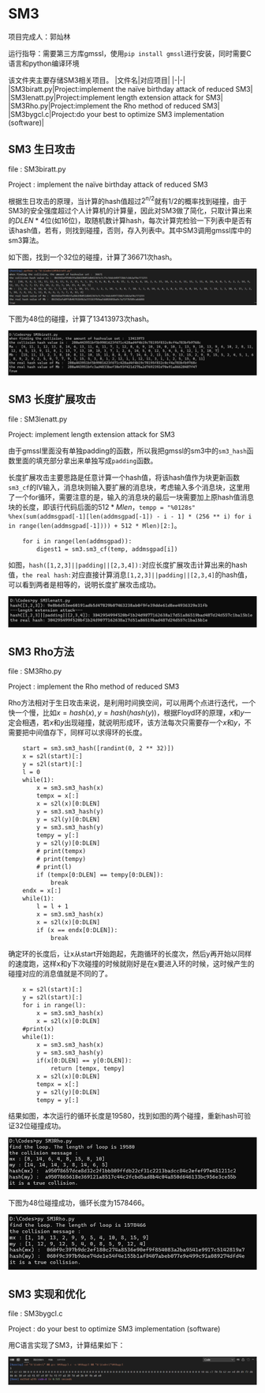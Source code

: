 # SM3

项目完成人：郭灿林

运行指导：需要第三方库gmssl，使用`pip install gmssl`进行安装，同时需要C语言和python编译环境

该文件夹主要存储SM3相关项目。
|文件名|对应项目|
|-|-|
|SM3biratt.py|Project:implement the naïve birthday attack of reduced SM3|
|SM3lenatt.py|Project:implement length extension attack for SM3|
|SM3Rho.py|Project:implement the Rho method of reduced SM3|
|SM3bygcl.c|Project:do your best to optimize SM3 implementation (software)|

## SM3 生日攻击

file : SM3biratt.py

Project : implement the naïve birthday attack of reduced SM3

根据生日攻击的原理，当计算的hash值超过$2^{n/2}$就有$1/2$的概率找到碰撞，由于SM3的安全强度超过个人计算机的计算量，因此对SM3做了简化，只取计算出来的$DLEN * 4$位(如16位)，取随机数计算hash，每次计算完检验一下列表中是否有该hash值，若有，则找到碰撞，否则，存入列表中。其中SM3调用gmssl库中的sm3算法。

如下图，找到一个32位的碰撞，计算了36671次hash。

![pic](/SM3bygcl/ScreenShot/birthday.png)

下图为48位的碰撞，计算了13413973次hash。

![pic](/SM3bygcl/ScreenShot/birthday48.png)

## SM3 长度扩展攻击

file : SM3lenatt.py

Project: implement length extension attack for SM3

由于gmssl里面没有单独padding的函数，所以我把gmssl的sm3中的`sm3_hash`函数里面的填充部分拿出来单独写成`padding`函数。

长度扩展攻击主要思路是任意计算一个hash值，将该hash值作为块更新函数`sm3_cf`的IV输入，消息块则输入要扩展的消息块，考虑输入多个消息块，这里用了一个for循环，需要注意的是，输入的消息块的最后一块需要加上原hash值消息块的长度，即该行代码后面的$512 * Mlen$，`tempp = "%0128s" %hex(sum(addmsgpad[-1][len(addmsgpad[-1]) - i - 1] * (256 ** i) for i in range(len(addmsgpad[-1]))) + 512 * Mlen)[2:]`。

```
    for i in range(len(addmsgpad)):
        digest1 = sm3.sm3_cf(temp, addmsgpad[i])
```

如图，`hash([1,2,3]||padding||[2,3,4]):`对应长度扩展攻击计算出来的hash值，`the real hash:`对应直接计算消息`[1,2,3]||padding||[2,3,4]`的hash值，可以看到两者是相等的，说明长度扩展攻击成功。

![pic](/SM3bygcl/ScreenShot/LengthExtension.png)

## SM3 Rho方法

file : SM3Rho.py

Project : implement the Rho method of reduced SM3

Rho方法相对于生日攻击来说，是利用时间换空间，可以用两个点进行迭代，一个快一个慢，比如$x = hash(x), y = hash(hash(y))$，根据Floyd环的原理，$x$和$y$一定会相遇，若$x$和$y$出现碰撞，就说明形成环，该方法每次只需要存一个$x$和$y$，不需要把中间值存下，同样可以求得环的长度。

```
    start = sm3.sm3_hash([randint(0, 2 ** 32)])
    x = s2l(start)[:]
    y = s2l(start)[:]
    l = 0
    while(1):
        x = sm3.sm3_hash(x)
        tempx = x[:]
        x = s2l(x)[0:DLEN]
        y = sm3.sm3_hash(y)
        y = s2l(y)[0:DLEN]
        y = sm3.sm3_hash(y)
        tempy = y[:]
        y = s2l(y)[0:DLEN]
        # print(tempx)
        # print(tempy)
        # print(l)
        if (tempx[0:DLEN] == tempy[0:DLEN]):
            break
    endx = x[:]
    while(1):
        l = l + 1
        x = sm3.sm3_hash(x)
        x = s2l(x)[0:DLEN]
        if (x == endx[0:DLEN]):
            break
```

确定环的长度后，让x从start开始跑起，先跑循环的长度次，然后y再开始以同样的速度跑，这样x和y下次碰撞的时候就刚好是在x要进入环的时候，这时候产生的碰撞对应的消息值就是不同的了。

```
    x = s2l(start)[:]
    y = s2l(start)[:]
    for i in range(l):
        x = sm3.sm3_hash(x)
        x = s2l(x)[0:DLEN]
    #print(x)
    while(1):
        x = sm3.sm3_hash(x)
        y = sm3.sm3_hash(y)
        if(x[0:DLEN] == y[0:DLEN]):
            return [tempx, tempy]
        x = s2l(x)[0:DLEN]
        tempx = x[:]
        y = s2l(y)[0:DLEN]
        tempy = y[:]
```

结果如图，本次运行的循环长度是19580，找到如图的两个碰撞，重新hash可验证32位碰撞成功。

![pic](/SM3bygcl/ScreenShot/Rho.png)

下图为48位碰撞成功，循环长度为1578466。

![pic](/SM3bygcl/ScreenShot/Rho48.png)

## SM3 实现和优化

file : SM3bygcl.c

Project : do your best to optimize SM3 implementation (software)

用C语言实现了SM3，计算结果如下：

![pic](./ScreenShot/SM3_result.png)
